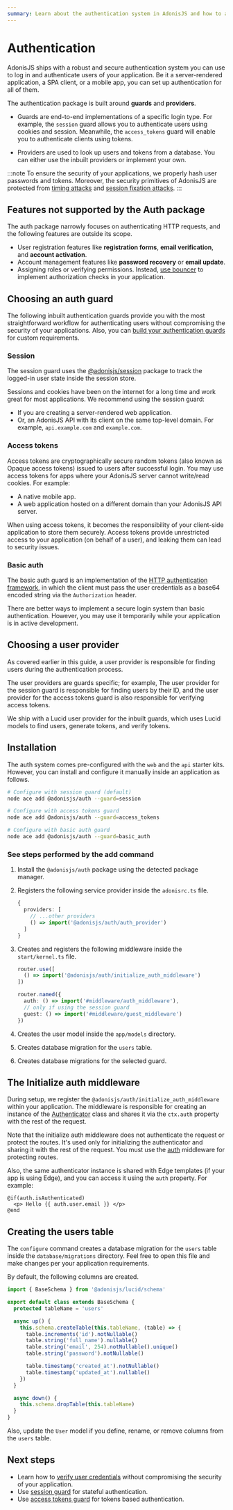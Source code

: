 ```yaml
---
summary: Learn about the authentication system in AdonisJS and how to authenticate users in your application.
---
```


# Authentication

AdonisJS ships with a robust and secure authentication system you can use to log in and authenticate users of your application. Be it a server-rendered application, a SPA client, or a mobile app, you can set up authentication for all of them.

The authentication package is built around **guards** and **providers**. 

- Guards are end-to-end implementations of a specific login type. For example, the `session` guard allows you to authenticate users using cookies and session. Meanwhile, the `access_tokens` guard will enable you to authenticate clients using tokens.

- Providers are used to look up users and tokens from a database. You can either use the inbuilt providers or implement your own.

:::note
To ensure the security of your applications, we properly hash user passwords and tokens. Moreover, the security primitives of AdonisJS are protected from [timing attacks](https://en.wikipedia.org/wiki/Timing_attack) and [session fixation attacks](https://owasp.org/www-community/attacks/Session_fixation).
:::

## Features not supported by the Auth package

The auth package narrowly focuses on authenticating HTTP requests, and the following features are outside its scope.

- User registration features like **registration forms**, **email verification**, and **account activation**.
- Account management features like **password recovery** or **email update**.
- Assigning roles or verifying permissions. Instead, [use bouncer](../security/authorization.md) to implement authorization checks in your application.

<!-- :::note

**Looking for a fully-fledged user management system?**\

Checkout persona. Persona is an official package and a starter kit with a fully-fledged user management system. 

It provides ready-to-use actions for user registration, email management, session tracking, profile management, and 2FA.

::: -->


## Choosing an auth guard

The following inbuilt authentication guards provide you with the most straightforward workflow for authenticating users without compromising the security of your applications. Also, you can [build your authentication guards](./custom_auth_guard.md) for custom requirements.

### Session

The session guard uses the [@adonisjs/session](../basics/session.md) package to track the logged-in user state inside the session store. 

Sessions and cookies have been on the internet for a long time and work great for most applications. We recommend using the session guard:

- If you are creating a server-rendered web application.
- Or, an AdonisJS API with its client on the same top-level domain. For example, `api.example.com` and `example.com`.

### Access tokens

Access tokens are cryptographically secure random tokens (also known as Opaque access tokens) issued to users after successful login. You may use access tokens for apps where your AdonisJS server cannot write/read cookies. For example:

- A native mobile app.
- A web application hosted on a different domain than your AdonisJS API server.

When using access tokens, it becomes the responsibility of your client-side application to store them securely. Access tokens provide unrestricted access to your application (on behalf of a user), and leaking them can lead to security issues.

### Basic auth

The basic auth guard is an implementation of the [HTTP authentication framework](https://developer.mozilla.org/en-US/docs/Web/HTTP/Authentication), in which the client must pass the user credentials as a base64 encoded string via the `Authorization` header.

There are better ways to implement a secure login system than basic authentication. However, you may use it temporarily while your application is in active development.

## Choosing a user provider
As covered earlier in this guide, a user provider is responsible for finding users during the authentication process.

The user providers are guards specific; for example, The user provider for the session guard is responsible for finding users by their ID, and the user provider for the access tokens guard is also responsible for verifying access tokens.

We ship with a Lucid user provider for the inbuilt guards, which uses Lucid models to find users, generate tokens, and verify tokens. 

<!-- If you are not using Lucid, you must [implement a custom user provider](). -->

## Installation

The auth system comes pre-configured with the `web` and the `api` starter kits. However, you can install and configure it manually inside an application as follows.

```sh
# Configure with session guard (default)
node ace add @adonisjs/auth --guard=session

# Configure with access tokens guard
node ace add @adonisjs/auth --guard=access_tokens

# Configure with basic auth guard
node ace add @adonisjs/auth --guard=basic_auth
```

### See steps performed by the add command

1. Install the `@adonisjs/auth` package using the detected package manager.

2. Registers the following service provider inside the `adonisrc.ts` file.

    ```ts
    {
      providers: [
        // ...other providers
        () => import('@adonisjs/auth/auth_provider')
      ]
    }
    ```

3. Creates and registers the following middleware inside the `start/kernel.ts` file.

    ```ts
    router.use([
      () => import('@adonisjs/auth/initialize_auth_middleware')
    ])
    ```

    ```ts
    router.named({
      auth: () => import('#middleware/auth_middleware'),
      // only if using the session guard
      guest: () => import('#middleware/guest_middleware')
    })
    ```

4. Creates the user model inside the `app/models` directory.
5. Creates database migration for the `users` table.
6. Creates database migrations for the selected guard.

## The Initialize auth middleware
During setup, we register the `@adonisjs/auth/initialize_auth_middleware` within your application. The middleware is responsible for creating an instance of the [Authenticator](https://github.com/adonisjs/auth/blob/main/src/authenticator.ts) class and shares it via the `ctx.auth` property with the rest of the request.

Note that the initialize auth middleware does not authenticate the request or protect the routes. It's used only for initializing the authenticator and sharing it with the rest of the request. You must use the [auth](./session_guard.md#protecting-routes) middleware for protecting routes.

Also, the same authenticator instance is shared with Edge templates (if your app is using Edge), and you can access it using the `auth` property. For example:

```edge
@if(auth.isAuthenticated)
  <p> Hello {{ auth.user.email }} </p>
@end
```

## Creating the users table
The `configure` command creates a database migration for the `users` table inside the `database/migrations` directory. Feel free to open this file and make changes per your application requirements.

By default, the following columns are created.

```ts
import { BaseSchema } from '@adonisjs/lucid/schema'

export default class extends BaseSchema {
  protected tableName = 'users'

  async up() {
    this.schema.createTable(this.tableName, (table) => {
      table.increments('id').notNullable()
      table.string('full_name').nullable()
      table.string('email', 254).notNullable().unique()
      table.string('password').notNullable()

      table.timestamp('created_at').notNullable()
      table.timestamp('updated_at').nullable()
    })
  }

  async down() {
    this.schema.dropTable(this.tableName)
  }
}
```

Also, update the `User` model if you define, rename, or remove columns from the `users` table.

## Next steps

- Learn how to [verify user credentials](./verifying_user_credentials.md) without compromising the security of your application.
- Use [session guard](./session_guard.md) for stateful authentication.
- Use [access tokens guard](./access_tokens_guard.md) for tokens based authentication.
